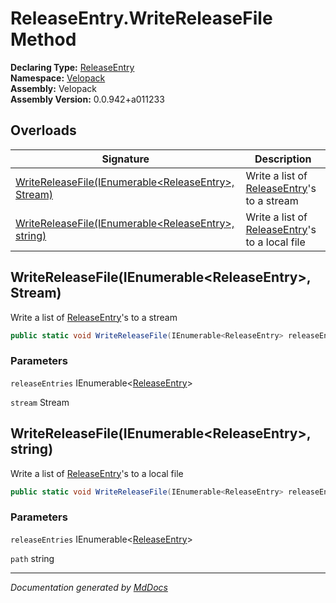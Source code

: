 ﻿<!--  
  <auto-generated>   
    The contents of this file were generated by a tool.  
    Changes to this file may be list if the file is regenerated  
  </auto-generated>   
-->

# ReleaseEntry.WriteReleaseFile Method

**Declaring Type:** [ReleaseEntry](../index.md)  
**Namespace:** [Velopack](../../index.md)  
**Assembly:** Velopack  
**Assembly Version:** 0.0.942+a011233

## Overloads

| Signature                                                                                                | Description                                                   |
| -------------------------------------------------------------------------------------------------------- | ------------------------------------------------------------- |
| [WriteReleaseFile(IEnumerable\<ReleaseEntry\>, Stream)](#writereleasefileienumerablereleaseentry-stream) | Write a list of [ReleaseEntry](../index.md)'s to a stream     |
| [WriteReleaseFile(IEnumerable\<ReleaseEntry\>, string)](#writereleasefileienumerablereleaseentry-string) | Write a list of [ReleaseEntry](../index.md)'s to a local file |

## WriteReleaseFile(IEnumerable\<ReleaseEntry\>, Stream)

Write a list of [ReleaseEntry](../index.md)'s to a stream

```csharp
public static void WriteReleaseFile(IEnumerable<ReleaseEntry> releaseEntries, Stream stream);
```

### Parameters

`releaseEntries`  IEnumerable\<[ReleaseEntry](../index.md)\>

`stream`  Stream

## WriteReleaseFile(IEnumerable\<ReleaseEntry\>, string)

Write a list of [ReleaseEntry](../index.md)'s to a local file

```csharp
public static void WriteReleaseFile(IEnumerable<ReleaseEntry> releaseEntries, string path);
```

### Parameters

`releaseEntries`  IEnumerable\<[ReleaseEntry](../index.md)\>

`path`  string

___

*Documentation generated by [MdDocs](https://github.com/ap0llo/mddocs)*
